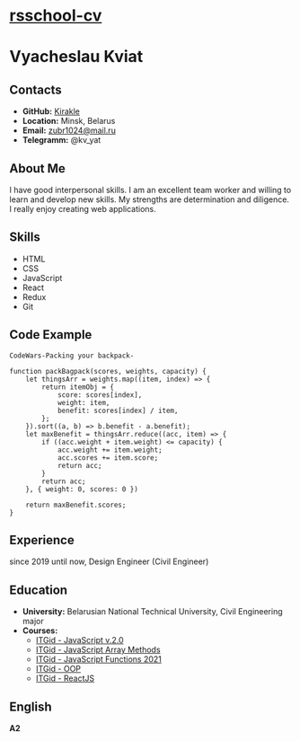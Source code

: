 # __[rsschool-cv](https://kirakle.github.io/rsschool-cv/)__

# __Vyacheslau Kviat__

## __Contacts__
- __GitHub:__ [Kirakle](https://github.com/Kirakle)
- __Location:__ Minsk, Belarus
- __Email:__ zubr1024@mail.ru
- __Telegramm:__ @kv_yat


## __About Me__
I have good interpersonal skills. I am an excellent team worker and  willing to learn and develop new skills. My strengths are determination and diligence. I really enjoy creating web applications.


## __Skills__
- HTML
- CSS
- JavaScript
- React
- Redux
- Git

## __Code Example__
```
CodeWars-Packing your backpack-

function packBagpack(scores, weights, capacity) {
    let thingsArr = weights.map((item, index) => {
        return itemObj = {
            score: scores[index],
            weight: item,
            benefit: scores[index] / item,
        };
    }).sort((a, b) => b.benefit - a.benefit);
    let maxBenefit = thingsArr.reduce((acc, item) => {
        if ((acc.weight + item.weight) <= capacity) {
            acc.weight += item.weight;
            acc.scores += item.score;
            return acc;
        }
        return acc;
    }, { weight: 0, scores: 0 })

    return maxBenefit.scores;
}
```

## __Experience__
since 2019 until now, Design Engineer (Civil Engineer)

## __Education__ 
- __University:__ Belarusian National Technical University, Civil Engineering major
- __Courses:__
  - [ ITGid - JavaScript v.2.0](https://www.youtube.com/c/itgid)
  - [ ITGid - JavaScript Array Methods](https://www.youtube.com/c/itgid)
  - [ ITGid - JavaScript Functions 2021](https://www.youtube.com/c/itgid)
  - [ ITGid - OOP](https://www.youtube.com/c/itgid)
  - [ ITGid - ReactJS](https://www.youtube.com/c/itgid)


## __English__
__A2__ 

